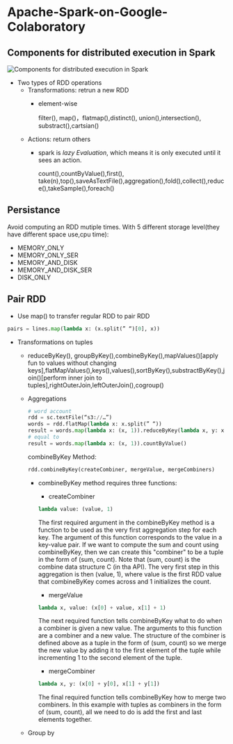 # Apache-Spark-on-Google-Colaboratory
## Components for distributed execution in Spark

![Components for distributed execution in Spark](https://spark.apache.org/docs/latest/img/cluster-overview.png)

* Two types of RDD operations
  * Transformations: retrun a new RDD
    * element-wise
    
      filter(), map()，flatmap(),distinct(), union(),intersection(), substract(),cartsian()
  * Actions: return others
    * spark is *lazy Evaluation*, which means it is only executed until it sees an action.
    
       count(),countByValue(),first(), take(n),top(),saveAsTextFile(),aggregation(),fold(),collect(),reduce(),takeSample(),foreach()

## Persistance
  Avoid computing an RDD mutiple times. With 5 different storage level(they have different space use,cpu time):
   * MEMORY_ONLY
   * MEMORY_ONLY_SER
   * MEMORY_AND_DISK
   * MEMORY_AND_DISK_SER
   * DISK_ONLY

## Pair RDD
  * Use map() to transfer regular RDD to pair RDD
  ```python
  pairs = lines.map(lambda x: (x.split(” “)[0], x))
  ```
  * Transformations on tuples
    * reduceByKey(), groupByKey(),combineByKey(),mapValues()[apply fun to values without changing keys],flatMapValues(),keys(),values(),sortByKey(),substractByKey(),join()[perform inner join to tuples],rightOuterJoin,leftOuterJoin(),cogroup()
  
    * Aggregations
      ```python
      # word account
      rdd = sc.textFile(“s3://…”)
      words = rdd.flatMap(lambda x: x.split(” “))
      result = words.map(lambda x: (x, 1)).reduceByKey(lambda x, y: x + y)
      # equal to 
      result = words.map(lambda x: (x, 1)).countByValue() 
      ```
      combineByKey Method:
      ```python
      rdd.combineByKey(createCombiner, mergeValue, mergeCombiners) 
      ```
       * combineByKey method requires three functions:

          * createCombiner
          ```python
          lambda value: (value, 1)
          ```
          The first required argument in the combineByKey method is a function to be used as the very first aggregation step for each key. The argument of this function corresponds to the value in a key-value pair. If we want to compute the sum and count using combineByKey, then we can create this "combiner" to be a tuple in the form of (sum, count). Note that (sum, count) is the combine data structure C (in tha API). The very first step in this aggregation is then (value, 1), where value is the first RDD value that combineByKey comes across and 1 initializes the count.
          * mergeValue
          ```python
          lambda x, value: (x[0] + value, x[1] + 1)
          ```
          The next required function tells combineByKey what to do when a combiner is given a new value. The arguments to this function are a combiner and a new value. The structure of the combiner is defined above as a tuple in the form of (sum, count) so we merge the new value by adding it to the first element of the tuple while incrementing 1 to the second element of the tuple.
          
          * mergeCombiner
          ```python
          lambda x, y: (x[0] + y[0], x[1] + y[1])
          ```
          The final required function tells combineByKey how to merge two combiners. In this example with tuples as combiners in the form of (sum, count), all we need to do is add the first and last elements together.
     * Group by
       
